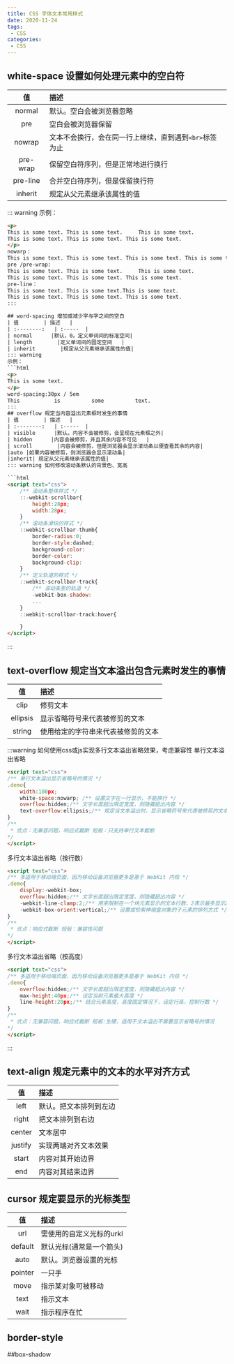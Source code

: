 ```yaml
---
title: CSS 字体文本常用样式
date: 2020-11-24
tags:
 - CSS
categories: 
 - CSS
---
```


## white-space 设置如何处理元素中的空白符
| 值        | 描述   |
| :--------:   | :-----  | 
| normal      |默认。空白会被浏览器忽略|  
| pre        |空白会被浏览器保留   |   
| nowrap        |文本不会换行，会在同一行上继续，直到遇到`<br>`标签为止|
|pre-wrap |保留空白符序列，但是正常地进行换行|
|pre-line | 合并空白符序列，但是保留换行符|
|inherit| 规定从父元素继承该属性的值|

::: warning
示例：
```html
<p>
This is some text. This is some text.     This is some text.
This is some text. This is some text. This is some text.
</p>
nowarp：
This is some text. This is some text. This is some text. This is some text. This is some text. This is some text.
pre /pre-wrap:
This is some text. This is some text.     This is some text.
This is some text. This is some text. This is some text.
pre-line：
This is some text. This is some text.This is some text.
This is some text. This is some text. This is some text.
:::

## word-spacing 增加或减少字与字之间的空白
| 值        | 描述   |
| :--------:   | :-----  | 
| normal      |默认，0。定义单词间的标准空间|  
| length        |定义单词间的固定空间   |   
| inherit        |规定从父元素继承该属性的值|
::: warning
示例：
```html
<p>
This is some text.
</p>
word-spacing:30px / 5em
This           is          some          text. 
:::
## overflow 规定当内容溢出元素框时发生的事情
| 值        | 描述   |
| :--------:   | :-----  | 
| visible      |默认。内容不会被修剪，会呈现在元素框之外|  
| hidden      |内容会被修剪，并且其余内容不可见   |   
| scroll        |内容会被修剪，但是浏览器会显示滚动条以便查看其余的内容|
|auto |如果内容被修剪，则浏览器会显示滚动条|
|inherit| 规定从父元素继承该属性的值|
::: warning 如何修改滚动条默认的背景色、宽高

```html
<script text="css">
    /** 滚动条整体样式 */
    ::-webkit-scrollbar{
        height:28px;
        width:28px;
    }
    /** 滚动条滑块的样式 */
    ::webkit-scrollbar-thumb{
        border-radius:0;
        border-style:dashed;
        background-color:
        border-color:
        background-clip:
    }
    /** 定义轨道的样式 */
    ::webkit-scrollbar-track{
        /** 滚动条里的轨道 */
        -webkit-box-shadow:
        ...
    }
    ::webkit-scrollbar-track:hover{

    }
</script>
```
:::
## text-overflow 规定当文本溢出包含元素时发生的事情
| 值        | 描述   |
| :--------:   | :-----  | 
| clip      |修剪文本|  
| ellipsis        |显示省略符号来代表被修剪的文本   |   
| string        |使用给定的字符串来代表被修剪的文本|

:::warning 如何使用css或js实现多行文本溢出省略效果，考虑兼容性
单行文本溢出省略
```html
<script text="css">
/** 单行文本溢出显示省略号的情况 */
.demo{
    width:100px;
    white-space:nowarp; /** 设置文字在一行显示，不能换行 */
    overflow:hidden;/** 文字长度超出限定宽度，则隐藏超出内容 */
    text-overflow:ellipsis;/** 规定当文本溢出时，显示省略符号来代表被修剪的文本 */
}
/** 
 * 优点：无兼容问题，响应式截断 短板：只支持单行文本截断
*/
</script>
```
多行文本溢出省略（按行数）
```html
<script text="css">
/** 多适用于移动端页面，因为移动设备浏览器更多是基于 WebKit 内核 */
.demo{
    display:-webkit-box;
    overflow:hidden;/** 文字长度超出限定宽度，则隐藏超出内容 */
    -webkit-line-clamp:2;/** 用来限制在一个块元素显示的文本行数，2表示最多显示2行 */
    -webkit-box-orient:vertical;/** 设置或检索伸缩盒对象的子元素的排列方式 */
}
/** 
 * 优点：响应式截断 短板：兼容性问题
*/
</script>
```
多行文本溢出省略（按高度）
```html
<script text="css">
/** 多适用于移动端页面，因为移动设备浏览器更多是基于 WebKit 内核 */
.demo{
    overflow:hidden;/** 文字长度超出限定宽度，则隐藏超出内容 */
    max-height:40px;/** 设定当前元素最大高度 */
    line-height:20px;/** 结合元素高度，高度固定情况下，设定行高，控制行数 */
}
/** 
 * 优点：无兼容问题，响应式截断 短板:生硬，适用于文本溢出不需要显示省略号的情况
*/
</script>
```
:::
## text-align 规定元素中的文本的水平对齐方式
| 值        | 描述   |
| :--------:   | :-----  | 
| left      |默认。把文本排列到左边|  
| right      |把文本排列到右边   |   
| center        |文本居中|
|justify |实现两端对齐文本效果|
|start| 内容对其开始边界|
|end| 内容对其结束边界|

## cursor 规定要显示的光标类型
| 值        | 描述   |
| :--------:   | :-----  | 
| url      |需使用的自定义光标的urkl  
| default      |默认光标(通常是一个箭头)   |   
| auto        |默认。浏览器设置的光标|
|pointer |一只手|
|move|指示某对象可被移动|
|text| 指示文本|
|wait|指示程序在忙|

## border-style

##box-shadow
